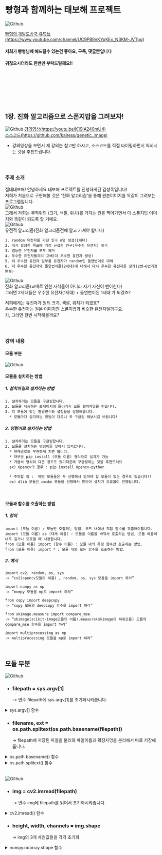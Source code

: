 # 빵형과 함께하는 태보해 프로젝트  
![Github](04.png)  
  
[빵형의 개발도상국 유튜브(https://www.youtube.com/channel/UC9PB9nKYqKEx_N3KM-JVTpg)](https://www.youtube.com/channel/UC9PB9nKYqKEx_N3KM-JVTpg "title")  
  
 #### 저희가 빵형님께 해드릴수 있는건 좋아요, 구독, 댓글뿐입니다  
 #### 귀찮으시더라도 한번만 부탁드릴께요!!  
　  
　  
 　 
-----------------

## 1장. 진화 알고리즘으로 스폰지밥을 그려보자!
  
  ![Github](05.png) 
  [강의영상(https://youtu.be/K19IA240mU4)](https://youtu.be/K19IA240mU4 "title")  
  [소스코드(https://github.com/kairess/genetic_image)](https://github.com/kairess/genetic_image "title")  
  
  * 강의영상을 보면서 제 강의는 참고만 하시고, 소스코드를 직접 타이핑하면서 익히시는 것을 추천드립니다.  
　  
　  
  
### 주제 소개  
절대태보해! 안녕하세요 태보해 프로젝트를 진행하게된 김성록입니다!  
저희가 처음으로 구현해볼 것은 '진화 알고리즘'을 통해 원본이미지를 똑같이 그려보는 프로그램입니다.  
![Github](spongebob.jpg)  
그래서 저희는 무작위의 (크기, 색깔, 위치)를 가지는 원을 찍어가면서 이 스폰지밥 이미지와 똑같이 되도록 할 거예요.  
![Github](07.png)  
유전적 알고리즘(진화 알고리즘전에 알고 가셔야 합니다)  
  
    1. random 유전자를 가진 인구 n명 생성(1세대)  
    2. 내가 설정한 목표에 가장 근접한 인구(우수한 유전자) 평가  
    3. 열등한 유전자를 모두 제거  
    4. 우수한 유전자들끼리 교배(더 우수한 유전자 생성)  
    5. 더 우수한 유전자 일부를 유전자가 random인 돌연변이로 대체
    6. 더 우수한 유전자와 돌연변이들(2세대)에 대해서 다시 우수한 유전자를 평가(2번~6번과정 반복)  
  
  
![Github](08.png)  
진화 알고리즘(교배로 인한 자식들이 아니라 자기 자신이 변이한다)  
그러면 2세대들은 우수한 유전자(1세대) + 돌연변이된 1세대 가 되겠죠?  
  
저희에게는 유전자가 원의 크기, 색깔, 위치가 되겠죠?  
우수한 유전자는 원본 이미지인 스폰지밥과 비슷한 유전자일꺼구요.  
자, 그러면 한번 시작해볼까요?  
　  
　   
    
### 강의 내용  
  
#### 모듈 부분　  
![Github](01.png)   
  
  
#### 모듈을 설치하는 방법
  ##### 1. 설치파일로 설치하는 방법  
    1. 설치하려는 모듈을 구글링합니다.  
    2. 모듈을 제공하는 홈페이지에 들어가서 모듈 설치파일을 받습니다.  
    3. 각 모듈에 맞는 환경변수와 설정들을 설정해줍니다.    
      * 모듈마다 설치하는 방법이 다르니 꼭 구글링 해보시길 바랍니다!

  ##### 2. 명령어로 설치하는 방법  
    1. 설치하려는 모듈을 구글링합니다.  
    2. 모듈을 설치하는 명령어를 찾아서 입력합니다.  
      * 현재경로와 무관하게 치면 됩니다.  
      * 대부분 pip install (모듈 이름) 형식으로 설치가 가능  
      * 가끔씩 형식이 다른 경우도 있기때문에 구글링하는 것을 추천드려요  
      ex) Opencv의 경우 : pip install Opencv-python  
        
      * 주의할 점 :  어떤 모듈들은 꼭 선행해서 받아야 할 모듈이 있는 경우도 있습니다!!   
      ex) dlib 모듈은 cmake 모듈을 선행해서 받아야 설치가 오류없이 진행됩니다.
　     
          
      
#### 모듈과 함수를 호출하는 방법
  
  ##### 1. 정의
    import (모듈 이름) : 모듈만 호출하는 방법, 코드 내에서 직접 함수를 호출해야합니다.  
    import (모듈 이름) as (대체 이름) : 모듈을 이름을 바꿔서 호출하는 방법, 모듈 이름이 너무 길거나 모호할 때 사용합니다.  
    from (모듈 이름) import (함수 이름) : 모듈 내의 특정 함수만 호출하는 방법.  
    from (모듈 이름) import * : 모듈 내의 모든 함수를 호출하는 방법.  
    
  ##### 2. 예시
       
    import cv2, random, os, sys  
    -> “cv2(opencv모듈의 이름) , random, os, sys 모듈을 import 하라”  
  
    import numpy as np  
    -> “numpy 모듈을 np로 import 하라”   
  
    from copy import deepcopy  
    -> “copy 모듈의 deepcopy 함수를 import 하라”
  
    from skimage.measure import compare_mse  
    -> “skimage(scikit-image모듈의 이름).measure(skimage의 하위모듈) 모듈의 compare_mse 함수를 import 하라”  
  
    import multiprocessing as mp  
    -> multiprocessing 모듈을 mp로 import 하라”
 
  
  
## 모듈 부분　 
  
  
![Github](02.png)    
- ### filepath = sys.argv[1]  
  -> 변수 filepath에 sys.argv[1]를 초기화시켜줍니다.  
<details>
  <summary>sys.argv[] 함수</summary>
  <div markdown="1">  

  ### sys 모듈 - argv[] 함수

  #### 함수 의미
    개발자가 입력하는 명령어를 string으로 받는 함수  

  #### 입력 형식
    sys.argv[int]  

  #### 반환 형식
    string

  #### 사용 방법   
    1. import sys ( sys 모듈을 import 해줍니다.)   
    2. sys.argv[n] ( int형의 순서 n을 넣어줍니다.)   

  #### 사용 예시  
  > ##### [cmd창]    
  >     python d:\argvTest.py arg1 arg2  
  > ##### [결과창]
  >     argv[0] value = argvTest (파일이름;디폴트값)  
  >     argv[1] value = arg1  
  >     argv[2] value = arg2  

   -----------

  </div>
</details>  
  
- ### filename, ext = os.path.splitext(os.path.basename(filepath))  
  -> filepath에 저장된 파일을 불러와 파일이름과 확장자명을 분리해서 따로 저장해줍니다.  
<details>
  <summary>os.path.basename() 함수</summary>
  <div markdown="1">  

  ### os 모듈 - os.path.basename() 함수

  #### 함수 의미
    파일을 보여주는 함수 / 형식에 맞지않으면 아무것도 나오지 않습니다.  

  #### 입력 형식
    os.path.basename(string)

  #### 반환 형식
    string

  #### 사용 방법   
    1. import os ( os 모듈을 import 해줍니다.)   
    2. os.path.basename(name) ( string형의 파일경로 name을 넣어줍니다.)   

  #### 사용 예시  
  > ##### [코드창]    
  >     name = c:\temp\python\data.txt  
  > ##### [결과창]
  >     os.path.basename(name) = “data.txt”  

   -----------

  </div>
</details>  
<details>
 <summary>os.path.splitext() 함수</summary>
  <div markdown="1">  

  ### os 모듈 - os.path.splitext() 함수

  #### 함수 의미
    확장자만 따로 떨어뜨리는 함수  

  #### 입력 형식
    os.path.splitext(string)

  #### 반환 형식
    string, string

  #### 사용 방법   
    1. import os ( os 모듈을 import 해줍니다.)   
    2. os.path.splitext(name) ( string형의 파일이름 name을 넣어줍니다.)   

  #### 사용 예시  
  > ##### [코드창]    
  >     name = data.txt 
  > ##### [결과창]
  >     os.path.splitext(name) = “data”, “.txt”  

   -----------

  </div>
</details>  
　  
 　  
    
![Github](03.png)  
- ### img = cv2.imread(filepath)  
  -> 변수 img에 filepath를 읽어서 초기화시켜줍니다.  
<details>
 <summary>cv2.imread() 함수</summary>
  <div markdown="1">  

  ### Opencv 모듈 - cv2.imread() 함수

  #### 함수 의미
    이미지 파일을 flag값에 따라서 읽어들이는 함수  

  #### 입력 형식
    cv2.imread(String, int)  

  #### 반환 형식
    numpy.ndarray  
    // numpy 모듈의 행렬함수 형식  
    // (행(Y축)값, 열(X축)값, 만나는지점 값이 가진 원소의 개수) 3차원 행렬형식의 모임으로 반환됨  
    // 만나는지점 값이 가진 원소의 개수 : BGR값(Blue, Green, Red)    

  #### 사용 방법   
    1. import cv2 ( Opencv 모듈을 import 해줍니다.)   
    2. cv2.imread(name, flag) ( 이미지파일의 경로를 flag 값에 따라 읽어들입니다.)
   > ##### flag  
   >     0( cv2.IMREAD_color ) : 이미지파일을 컬러로읽어들입니다. 투명한부분은 무시됩니다. <default>  
   >     1( cv2.IMREAD_grayscale) : 이미지파일을 흑백으로 읽어들입니다.  
   >     2( cv2.IMREAD_unchanged) : 이미지파일을 알파채널까지 포함하여 읽어들입니다.  
  
  #### 사용 예시  
  > ##### [코드창]    
  >     import cv2  
  >     filename = ‘lena.jpg’  
  >     original = cv2.imread(filename, cv2.IMREAD_COLOR)  
  > ##### [결과창]
  >     original = ( [0,1,…,206], [0,1,…,205], [Blue, Green, Red] )  
  >     (뒤에 배울 cv2.imshow()함수를 사용해 윈도우창에서 볼 수 있음)  

   -----------

  </div>
</details>  
  
- ### height, width, channels = img.shape  
  -> img의 3개 차원값들을 각각 초기화  
<details>
 <summary>numpy.ndarray.shape 함수</summary>
  <div markdown="1">  

  ### numpy 모듈 - numpy.ndarray.shape 함수

  #### 함수 의미
    n차원행렬의 튜플을 구하는 함수

  #### 입력 형식
    numpy.ndarray.shape ( 튜플의 행렬형태 )

  #### 반환 형식
    numpy.ndarray.shape ( 튜플의 행렬형태 )
    // 각 차원의 개수  

  #### 사용 방법   
    1. import numpy ( numpy 모듈을 import 해줍니다.)   
    2. array.shape ( 행렬형의 튜플 array를 객체에 넣어줍니다.)
  
  #### 사용 예시  
  > ##### [코드창]    
  >     import cv2  
  >     filename = ‘lena.jpg’ // 가로 206px, 세로 207px인  컬러 이미지  
  >     original = cv2.imread(filename, cv2.IMREAD_COLOR)  
  > ##### [결과창]
  >     original.shape = (207, 206, 3)  
  >     // ( [0,1,…,206], [0,1,…,205], [Blue, Green, Red] ).shape = (207, 206, 3)  

   -----------

  </div>
</details>  
